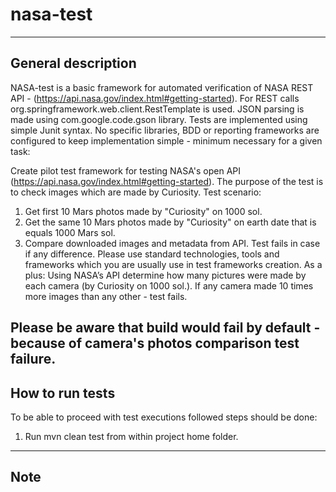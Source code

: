 # nasa-test

-------------------
General description
-------------------
NASA-test is a basic framework for automated verification of NASA REST API - 
(https://api.nasa.gov/index.html#getting-started).
For REST calls org.springframework.web.client.RestTemplate is used.
JSON parsing is made using com.google.code.gson library.
Tests are implemented using simple Junit syntax.
No specific libraries, BDD or reporting frameworks are configured to keep implementation 
simple - minimum necessary for a given task:

Create pilot test framework for testing NASA's open API (https://api.nasa.gov/index.html#getting-started). 
The purpose of the test is to check images which are made by Curiosity.
Test scenario:
1. Get first 10 Mars photos made by "Curiosity" on 1000 sol.
2. Get the same 10 Mars photos made by "Curiosity" on earth date that is equals 1000 Mars sol.
3. Compare downloaded images and metadata from API. Test fails in case if any difference.
Please use standard technologies, tools and frameworks which you are usually use in test frameworks creation.
As a plus:
Using NASA’s API determine how many pictures were made by each camera (by Curiosity on 1000 sol.). If any
camera made 10 times more images than any other - test fails.

Please be aware that build would fail by default - because of camera's photos comparison test failure.
-----------------
How to run tests
-----------------
To be able to proceed with test executions followed steps should be done:

1. Run mvn clean test from within project home folder.

-----------------
Note
-----------------
